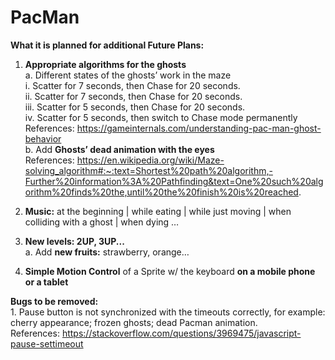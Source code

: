 # PacMan
 
<b>What it is planned for additional Future Plans:</b>
1. <b>Appropriate algorithms for the ghosts</b> </br>
  a. Different states of the ghosts’ work in the maze</br>
     i. Scatter for 7 seconds, then Chase for 20 seconds.</br>
     ii. Scatter for 7 seconds, then Chase for 20 seconds.</br>
     iii. Scatter for 5 seconds, then Chase for 20 seconds.</br>
     iv. Scatter for 5 seconds, then switch to Chase mode permanently</br> 
      References: https://gameinternals.com/understanding-pac-man-ghost-behavior</br>
   b. Add  <b>Ghosts’ dead animation with the eyes</b> </br>
	References: https://en.wikipedia.org/wiki/Maze-solving_algorithm#:~:text=Shortest%20path%20algorithm,-Further%20information%3A%20Pathfinding&text=One%20such%20algorithm%20finds%20the,until%20the%20finish%20is%20reached. </br>
2. <b>Music:</b>  at the beginning | while eating | while just moving | when colliding with a ghost | when dying … </br>
3. <b>New levels: 2UP, 3UP... </b> </br>
      a. Add <b>new fruits:</b> strawberry, orange… </br>

4. <b>Simple Motion Control</b> of a Sprite w/ the keyboard <b>on a mobile phone or a tablet</b> </br>

<b>Bugs to be removed:</b></br>
	1. Pause button is not synchronized with the timeouts correctly, 
for example: cherry appearance; frozen ghosts; dead Pacman animation. </br>
References: https://stackoverflow.com/questions/3969475/javascript-pause-settimeout


